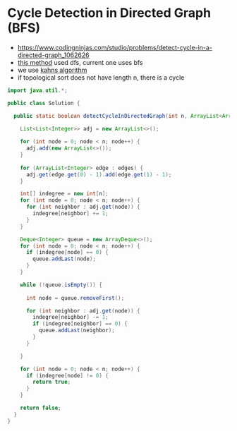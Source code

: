 # Cycle Detection in Directed Graph (BFS)

- https://www.codingninjas.com/studio/problems/detect-cycle-in-a-directed-graph_1062626
- [this method](../Step%2015.2:%20Problems%20on%20BFS%20DFS/Cycle%20Detection%20in%20Directed%20Graph%20(DFS).md) used dfs, current one uses bfs
- we use [kahns algorithm](./Topological%20Sorting.md)
- if topological sort does not have length n, there is a cycle

```java
import java.util.*;

public class Solution {

  public static boolean detectCycleInDirectedGraph(int n, ArrayList<ArrayList<Integer>> edges) {

    List<List<Integer>> adj = new ArrayList<>();
    
    for (int node = 0; node < n; node++) {
      adj.add(new ArrayList<>());
    }
    
    for (ArrayList<Integer> edge : edges) {
      adj.get(edge.get(0) - 1).add(edge.get(1) - 1);
    }

    int[] indegree = new int[n];
    for (int node = 0; node < n; node++) {
      for (int neighbor : adj.get(node)) {
        indegree[neighbor] += 1;
      }
    }

    Deque<Integer> queue = new ArrayDeque<>();
    for (int node = 0; node < n; node++) {
      if (indegree[node] == 0) {
        queue.addLast(node);
      }
    }

    while (!queue.isEmpty()) {
      
      int node = queue.removeFirst();

      for (int neighbor : adj.get(node)) {
        indegree[neighbor] -= 1;
        if (indegree[neighbor] == 0) {
          queue.addLast(neighbor);
        }
      }

    }

    for (int node = 0; node < n; node++) {
      if (indegree[node] != 0) {
        return true;
      }
    }

    return false;
  }
}
```
